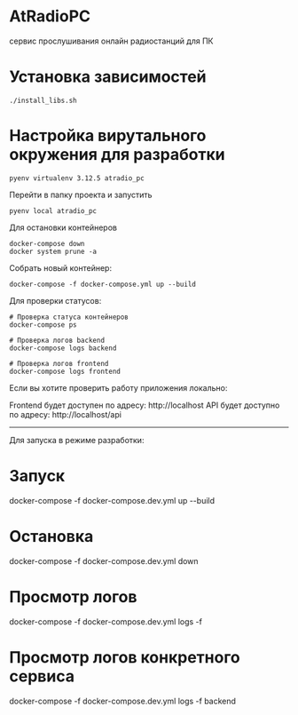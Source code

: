 # AtRadioPC
сервис прослушивания онлайн радиостанций для ПК


# Установка зависимостей

```
./install_libs.sh
```

# Настройка вирутального окружения для разработки
```
pyenv virtualenv 3.12.5 atradio_pc
```

Перейти в папку проекта и запустить
```
pyenv local atradio_pc
```


Для остановки контейнеров 

```
docker-compose down
docker system prune -a 
```

Собрать новый контейнер:

```
docker-compose -f docker-compose.yml up --build
```

Для проверки статусов:

```
# Проверка статуса контейнеров
docker-compose ps

# Проверка логов backend
docker-compose logs backend

# Проверка логов frontend
docker-compose logs frontend
```

Если вы хотите проверить работу приложения локально:

Frontend будет доступен по адресу: http://localhost
API будет доступно по адресу: http://localhost/api



----


Для запуска в режиме разработки:

# Запуск
docker-compose -f docker-compose.dev.yml up --build

# Остановка
docker-compose -f docker-compose.dev.yml down

# Просмотр логов
docker-compose -f docker-compose.dev.yml logs -f

# Просмотр логов конкретного сервиса
docker-compose -f docker-compose.dev.yml logs -f backend
